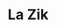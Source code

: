 ---
title: La Zik
content: |
  Prenez une guitare électrique, une basse groovy et une batterie énergique. Ajoutez-y une voix grave aux accents franchouillards et vous obtiendrez un rock'n'roll tricolore qui fera bouger ses fesses à la vieille Thérèse! Classique sans faire dans le basique, bonne humeur sans faire dans l'humour, le Ig nous raconte des moments de vie à travers des compositions singulières et lumineuses. Bref, de la bonne zik qui donne la pêche!
---